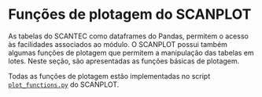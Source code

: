 # Funções de plotagem do SCANPLOT

As tabelas do SCANTEC como dataframes do Pandas, permitem o acesso às facilidades associados ao módulo. O SCANPLOT possui também algumas funções de plotagem que permitem a manipulação das tabelas em lotes. Neste seção, são apresentadas as funções básicas de plotagem.

Todas as funções de plotagem estão implementadas no script [`plot_functions.py`](https://github.com/cfbastarz/SCANPLOT/blob/master/plot_functions.py) do SCANPLOT.

